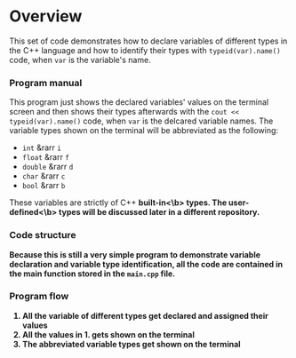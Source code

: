 # Overview
This set of code demonstrates how to declare variables of different types in the C++ language and how to identify their types with ```typeid(var).name()``` code, when ```var``` is the variable's name.

### Program manual
This program just shows the declared variables' values on the terminal screen and then shows their types afterwards with the ```cout << typeid(var).name()``` code, when ```var``` is the delcared variable names. The variable types shown on the terminal will be abbreviated as the following:
- ```int``` &rarr ```i```
- ```float``` &rarr ```f```
- ```double``` &rarr ```d```
- ```char``` &rarr ```c```
- ```bool``` &rarr ```b```

These variables are strictly of C++ <b>built-in<\b> types. The <b>user-defined<\b> types will be discussed later in a different repository.

### Code structure
Because this is still a very simple program to demonstrate variable declaration and variable type identification, all the code are contained in the main function stored in the ```main.cpp``` file.

### Program flow
1. All the variable of different types get declared and assigned their values
2. All the values in 1. gets shown on the terminal
3. The abbreviated variable types get shown on the terminal


